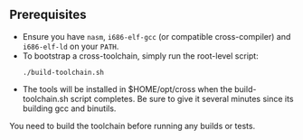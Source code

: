 ## Prerequisites

- Ensure you have `nasm`, `i686-elf-gcc` (or compatible cross-compiler) and `i686-elf-ld` on your `PATH`.
- To bootstrap a cross-toolchain, simply run the root-level script:
  ```
  ./build-toolchain.sh
  ```
- The tools will be installed in $HOME/opt/cross when the build-toolchain.sh script completes. Be sure to give it several minutes since its building gcc and binutils.

You need to build the toolchain before running any builds or tests.


